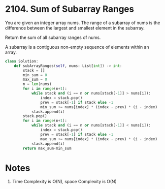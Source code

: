 # 2104. Sum of Subarray Ranges
You are given an integer array nums. The range of a subarray of nums is the difference between the largest and smallest element in the subarray.

Return the sum of all subarray ranges of nums.

A subarray is a contiguous non-empty sequence of elements within an array.


```python
class Solution:
    def subArrayRanges(self, nums: List[int]) -> int:
        stack = []
        min_sum = 0
        max_sum = 0
        n = len(nums)
        for i in range(n+1):
            while stack and (i == n or nums[stack[-1]] > nums[i]):
                index = stack.pop()
                prev = stack[-1] if stack else -1
                min_sum += nums[index] * (index - prev) * (i - index)
            stack.append(i)
        stack.pop()
        for i in range(n+1):
            while stack and (i == n or nums[stack[-1]] < nums[i]):
                index = stack.pop()
                prev = stack[-1] if stack else -1
                max_sum += nums[index] * (index - prev) * (i - index)
            stack.append(i)
        return max_sum-min_sum
```

# Notes

1. Time Complexity is O(N), space Complexity is O(N)
